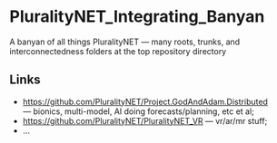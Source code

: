 # PluralityNET_Integrating_Banyan
A banyan of all things PluralityNET — many roots, trunks, and interconnectedness folders at the top repository directory

## Links

 * https://github.com/PluralityNET/Project.GodAndAdam.Distributed — bionics, multi-model, AI doing forecasts/planning, etc et al;
 * https://github.com/PluralityNET/PluralityNET_VR — vr/ar/mr stuff;
 * …
